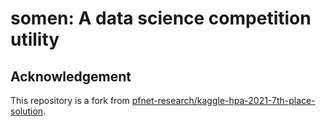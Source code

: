 somen: A data science competition utility
===

Acknowledgement
---

This repository is a fork from [pfnet-research/kaggle-hpa-2021-7th-place-solution](https://github.com/pfnet-research/kaggle-hpa-2021-7th-place-solution/tree/main/somen).
